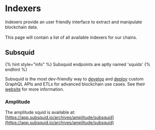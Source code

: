 # Indexers

Indexers provide an user friendly interface to extract and manipulate blockchain data.\
\
This page will contain a list of all available indexers for our chains.



## Subsquid

{% hint style="info" %}
Subsquid endpoints are aptly named 'squids'
{% endhint %}

Subsquid is the most dev-friendly way to [develop](https://docs.subsquid.io/develop-a-squid/) and [deploy](https://docs.subsquid.io/deploy-squid/) custom GraphQL APIs and ETLs for advanced blockchain use cases. See their [website](https://www.subsquid.io/) for more information.

### Amplitude&#x20;

The amplitude squid is available at: [https://app.subsquid.io/archives/amplitude/subsquid](https://app.subsquid.io/archives/amplitude/subsquid)
